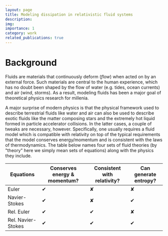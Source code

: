 ```yaml
---
layout: page
title: Modeling dissipation in relativistic fluid systems
description:
img:
importance: 1
category: work
related_publications: true
---
```


# Background

Fluids are materials that continuously deform (_flow_) when acted on by an external force.  Such materials are central to the human experience, which has no doubt been shaped by the flow of water (e.g. tides, ocean currents) and air (wind, storms).  As a result, modeling fluids has been a major goal of theoretical physics research for millenia.

A major surprise of modern physics is that the physical framework used to describe terrestrial fluids like water and air can also be used to describe exotic fluids like the matter composing stars and the extremely hot liquid formed in particle accelerator collisions.  In the latter cases, a couple of tweaks are necessary, however.  Specifically, one usually requires a fluid model which is compatible with relativity on top of the typical requirements that the model conserves energy/momentum and is consistent with the laws of thermodynamics.  The table below names four sets of fluid theories (by "theory" here we simply mean sets of equations) along with the physics they include.

| Equations          | Conserves energy & momentum? | Consistent with relativity? | Can generate entropy? |
| ---                | ---                          | ---                         | ---                   |
| Euler              | ✔                            | ✘                           | ✘                     |
| Navier-Stokes      | ✔                            | ✘                           | ✔                     |
| Rel. Euler         | ✔                            | ✔                           | ✘                     |
| Rel. Navier-Stokes | ✔                            | ✔                           | ✔                     |

